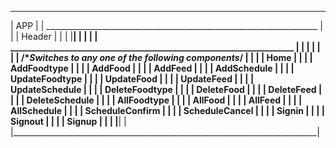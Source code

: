 

______________________________________________________________________________
| APP                                                                        |
|   ____________________________________________________________________     |
|  |  Header                                                            |    |
|  |____________________________________________________________________|    |
|                                                                            |
|   ____________________________________________________________________     |
|  |                                                                    |    |
|  | /**Switches to any one of the following components*/               |    |
|  |  Home                                                              |    |
|  |  AddFoodtype                                                       |    |
|  |  AddFood                                                           |    |
|  |  AddFeed                                                           |    |
|  |  AddSchedule                                                       |    |
|  |  UpdateFoodtype                                                    |    |
|  |  UpdateFood                                                        |    |
|  |  UpdateFeed                                                        |    |
|  |  UpdateSchedule                                                    |    |
|  |  DeleteFoodtype                                                    |    |
|  |  DeleteFood                                                        |    |
|  |  DeleteFeed                                                        |    |
|  |  DeleteSchedule                                                    |    |
|  |  AllFoodtype                                                       |    |
|  |  AllFood                                                           |    |
|  |  AllFeed                                                           |    |
|  |  AllSchedule                                                       |    |
|  |  ScheduleConfirm                                                   |    |
|  |  ScheduleCancel                                                    |    |
|  |  Signin                                                            |    |
|  |  Signout                                                           |    |
|  |  Signup                                                            |    |
|  |____________________________________________________________________|    | |____________________________________________________________________________|                                      
